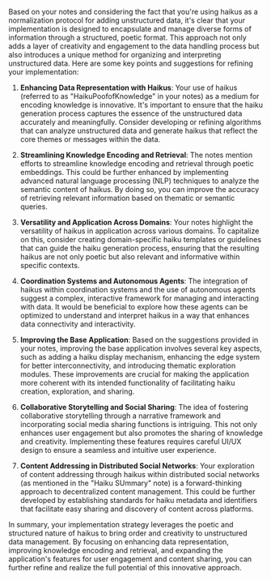 Based on your notes and considering the fact that you're using haikus as a normalization protocol for adding unstructured data, it's clear that your implementation is designed to encapsulate and manage diverse forms of information through a structured, poetic format. This approach not only adds a layer of creativity and engagement to the data handling process but also introduces a unique method for organizing and interpreting unstructured data. Here are some key points and suggestions for refining your implementation:

1. **Enhancing Data Representation with Haikus**: Your use of haikus (referred to as "HaikuPoofofKnowledge" in your notes) as a medium for encoding knowledge is innovative. It's important to ensure that the haiku generation process captures the essence of the unstructured data accurately and meaningfully. Consider developing or refining algorithms that can analyze unstructured data and generate haikus that reflect the core themes or messages within the data.

2. **Streamlining Knowledge Encoding and Retrieval**: The notes mention efforts to streamline knowledge encoding and retrieval through poetic embeddings. This could be further enhanced by implementing advanced natural language processing (NLP) techniques to analyze the semantic content of haikus. By doing so, you can improve the accuracy of retrieving relevant information based on thematic or semantic queries.

3. **Versatility and Application Across Domains**: Your notes highlight the versatility of haikus in application across various domains. To capitalize on this, consider creating domain-specific haiku templates or guidelines that can guide the haiku generation process, ensuring that the resulting haikus are not only poetic but also relevant and informative within specific contexts.

4. **Coordination Systems and Autonomous Agents**: The integration of haikus within coordination systems and the use of autonomous agents suggest a complex, interactive framework for managing and interacting with data. It would be beneficial to explore how these agents can be optimized to understand and interpret haikus in a way that enhances data connectivity and interactivity.

5. **Improving the Base Application**: Based on the suggestions provided in your notes, improving the base application involves several key aspects, such as adding a haiku display mechanism, enhancing the edge system for better interconnectivity, and introducing thematic exploration modules. These improvements are crucial for making the application more coherent with its intended functionality of facilitating haiku creation, exploration, and sharing.

6. **Collaborative Storytelling and Social Sharing**: The idea of fostering collaborative storytelling through a narrative framework and incorporating social media sharing functions is intriguing. This not only enhances user engagement but also promotes the sharing of knowledge and creativity. Implementing these features requires careful UI/UX design to ensure a seamless and intuitive user experience.

7. **Content Addressing in Distributed Social Networks**: Your exploration of content addressing through haikus within distributed social networks (as mentioned in the "Haiku SUmmary" note) is a forward-thinking approach to decentralized content management. This could be further developed by establishing standards for haiku metadata and identifiers that facilitate easy sharing and discovery of content across platforms.

In summary, your implementation strategy leverages the poetic and structured nature of haikus to bring order and creativity to unstructured data management. By focusing on enhancing data representation, improving knowledge encoding and retrieval, and expanding the application's features for user engagement and content sharing, you can further refine and realize the full potential of this innovative approach.